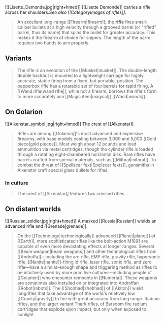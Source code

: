 ![[Lisette_Demonde.jpg|right+hmed]] 
 [[Lisette Demonde]] carries a rifle across her shoulders.*See also [[CategoryImages of rifles]].*
> An excellent long-range [[Firearm|firearm]], the **rifle** fires small-caliber bullets at a high velocity through a grooved barrel (or "rifled" barrel, thus its name) that spins the bullet for greater accuracy. This makes it the firearm of choice for snipers. The length of the barrel requires two hands to aim properly.



## Variants

> The rifle is an evolution of the [[Musket|musket]].
> The double-length double hackbut is mounted to a lightweight carriage for highly accurate, stable firing from a fixed, but portable, position.
> The pepperbox rifle has a rotatable set of four barrels for rapid firing.
> A [[Wand rifle|wand rifle]], while not a firearm, borrows the rifle's form to more accurately aim [[Magic item|magical]] [[Wand|wands]].


## On Golarion

![[Alkenstar_symbol.jpg|right+hmed]] 
 The crest of [[Alkenstar]].
> Rifles are among [[Golarion]]'s most advanced and expensive firearms, with base models costing between 3,000 and 5,000 [[Gold piece|gold pieces]]. Most weigh about 12 pounds and load ammunition via metal cartridges, though the cylinder rifle is loaded through a rotating eight-chambered horizontal disk. Rare rifles have barrels crafted from special materials, such as [[Mithral|mithral]].
> To combat the threat of [[Spellscar fext|Spellscar fexts]], gunsmiths in Alkenstar craft special glass bullets for rifles.


### In culture

> The crest of [[Alkenstar]] features two crossed rifles.


## On distant worlds

![[Russian_soldier.jpg|right+hmed]] 
 A masked [[Russia|Russian]] wields an advanced rifle and [[Grenade|grenade]].
> On the [[Technology|technologically]] advanced [[Planet|planet]] of [[Earth]], more sophisticated rifles like the bolt-action M1891 are capable of even more devastating effects at longer ranges.
> Several [[Beam weapon|beam weapons]] and other technological rifles from [[Androffa]]—including the arc rifle, EMP rifle, gravity rifle, hypersonic rifle, [[Nanite|nanite]]-firing id rifle, laser rifle, sonic rifle, and zero rifle—have a similar-enough shape and triggering method as rifles to be intuitively used by more primitive cultures—including people of [[Golarion]] who encounter remnants in [[Numeria]]. These weapons are sometimes also installed on or integrated into Androffan [[Robot|robots]].
> The [[Shobhad|shobhad]] of [[Akiton]] wield longrifles that take advantage of the world's relatively low [[Gravity|gravity]] to fire with great accuracy from long range.
> Radium rifles, and the larger variant Thark rifles, of Barsoom fire radium cartridges that explode upon impact, but only when exposed to sunlight.








